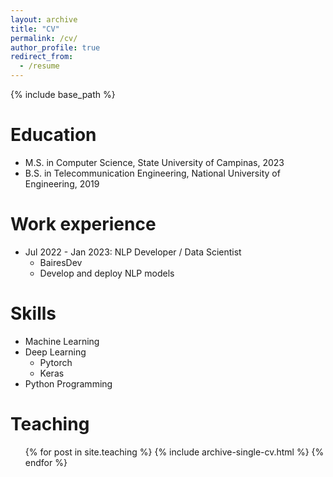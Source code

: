 ```yaml
---
layout: archive
title: "CV"
permalink: /cv/
author_profile: true
redirect_from:
  - /resume
---
```


{% include base_path %}

Education
======
<!-- * Ph.D in Version Control Theory, GitHub University, 2018 (expected)) -->
* M.S. in Computer Science, State University of Campinas, 2023
* B.S. in Telecommunication Engineering, National University of Engineering, 2019


Work experience
======
* Jul 2022 - Jan 2023: NLP Developer / Data Scientist
  * BairesDev
  * Develop and deploy NLP models


<!---- * Duties included: Tagging issues
  * Supervisor: Professor Git 

* Fall 2015: Research Assistant
  * Github University
  * Duties included: Merging pull requests
  * Supervisor: Professor Hub
-->
  
Skills
======
* Machine Learning
* Deep Learning
  * Pytorch
  * Keras
* Python Programming


<!--
Publications
======
  <ul>{% for post in site.publications %}
    {% include archive-single-cv.html %}
  {% endfor %}</ul>
  
Talks
======
  <ul>{% for post in site.talks %}
    {% include archive-single-talk-cv.html %}
  {% endfor %}</ul>
-->
  
Teaching
======
  <ul>{% for post in site.teaching %}
    {% include archive-single-cv.html %}
  {% endfor %}</ul>
  
  
<!--
Service and leadership
======
* Currently signed in to 43 different slack teams
-->
